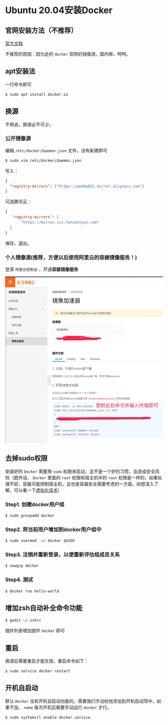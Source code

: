 # Ubuntu 20.04安装Docker

## 官网安装方法（不推荐）

[官方文档](https://docs.docker.com/engine/install/ubuntu/)

不推荐的原因：因为走的 `docker` 官网的镜像源，国内嘛，呵呵。

## apt安装法

一行命令即可

```bash
$ sudo apt install docker.io
```

## 换源

不用说，换源必不可少。

### 公开镜像源

编辑 `/etc/docker/daemon.json` 文件，没有新建即可

```bash
$ sudo vim /etc/docker/daemon.json
```

写入：

```json
{
  "registry-mirrors": ["https://pee6w651.mirror.aliyuncs.com"]
}
```

可选腾讯云：

```json
{
   "registry-mirrors": [
       "https://mirror.ccs.tencentyun.com"
  ]
}
```

保存，退出。

### 个人镜像源(推荐，方便以后使用阿里云的容器镜像服务！)

登录 `阿里云控制台` ，开通**容器镜像服务**

![阿里云镜像加速器示例](assets/images/阿里云镜像加速器示例.png)

## 去掉sudo权限

安装好的 `Docker` 需要用 `sudo` 权限来启动，这不是一个好的习惯，会造成安全风险（题外话， `Docker` 里面的 `root` 权限和宿主机中的 `root` 权限是一样的，如果处理不好，容器可能控制宿主机，这也是容器安全需要考虑的一方面，如想深入了解，可以看一下[虚拟化技术](../基础知识/虚拟化技术.md)）

### Step1. 创建docker用户组

```bash
$ sudo groupadd docker
```

### Step2. 将当前用户增加到docker用户组中

```bash
$ sudo usermod -aG docker $USER
```

### Step3. 注销并重新登录，以便重新评估组成员关系

```bash
$ newgrp docker 
```

### Step4. 测试

```bash
$ docker run hello-world
```

## 增加zsh自动补全命令功能

```bash
$ gedit ~/.zshrc
```

插件列表增加插件 `docker` 即可

## 重启

换源后需要重启才能生效，重启命令如下：

```bash
$ sudo service docker restart
```

## 开机自启动

默认 `Docker` 没有开机自启动功能的，需要我们手动给他添加到开机启动项中，如果不加， `name` 每次开机后都要手动运行 `docker` 才行。

```bash
$ sudo systemctl enable docker.service
```
